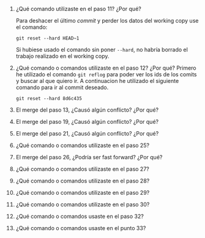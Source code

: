 1. ¿Qué comando utilizaste en el paso 11? ¿Por qué?

    Para deshacer el último *commit* y perder los datos del working copy use el comando:

    ```
    git reset --hard HEAD~1
    ```
    Si hubiese usado el comando sin poner `--hard`, no habría borrado el trabajo realizado en el working copy.

2. ¿Qué comando o comandos utilizaste en el paso 12? ¿Por qué?
    Primero he utilizado el comando `git reflog` para poder ver los ids de los comits y buscar al que quiero ir. A continuacion he utilizado el siguiente comando para ir al commit deseado.
    ```
    git reset --hard 8d6c435
    ```
    
3. El merge del paso 13, ¿Causó algún conflicto? ¿Por qué?
4. El merge del paso 19, ¿Causó algún conflicto? ¿Por qué?
5. El merge del paso 21, ¿Causó algún conflicto? ¿Por qué?
6. ¿Qué comando o comandos utilizaste en el paso 25?
7. El merge del paso 26, ¿Podría ser fast forward? ¿Por qué?
8. ¿Qué comando o comandos utilizaste en el paso 27?
9. ¿Qué comando o comandos utilizaste en el paso 28?
10. ¿Qué comando o comandos utilizaste en el paso 29?
11. ¿Qué comando o comandos utilizaste en el paso 30?
12. ¿Qué comando o comandos usaste en el paso 32?
13. ¿Qué comando o comandos usaste en el punto 33?